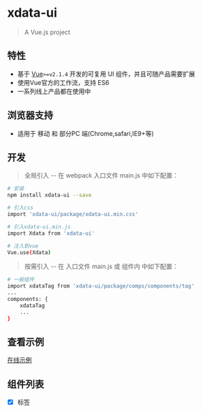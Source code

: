 # xdata-ui

> A Vue.js project
## 特性

- 基于 [Vue](http://vuejs.org/)`>=v2.1.4` 开发的可复用 UI 组件，并且可随产品需要扩展
- 使用Vue官方的工作流，支持 ES6
- 一系列线上产品都在使用中


## 浏览器支持

- 适用于 移动 和 部分PC 端(Chrome,safari,IE9+等)  

## 开发  
> 全局引入 -- 在 webpack 入口文件 main.js 中如下配置：

``` bash
# 安装
npm install xdata-ui --save  

# 引入css
import 'xdata-ui/package/xdata-ui.min.css'  

# 引入xdata-ui.min.js
import Xdata from 'xdata-ui' 

# 注入到vue
Vue.use(Xdata)
```


> 按需引入 -- 在 入口文件 main.js 或 组件内 中如下配置：
``` bash
# 一般组件
import xdataTag from 'xdata-ui/package/comps/components/tag'
...
components: {
    xdataTag
    ...
}
``` 
## 查看示例  
[在线示例](https://csourer.github.io/dist/#/)  
## 组件列表
- [x] 标签



